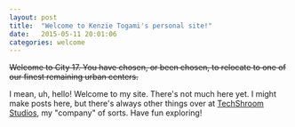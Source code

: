 ```yaml
---
layout: post
title:  "Welcome to Kenzie Togami's personal site!"
date:   2015-05-11 20:01:06
categories: welcome
---
```

<strike>Welcome to City 17. You have chosen, or been chosen, to relocate to one of our finest remaining urban centers.</strike>

I mean, uh, hello! Welcome to my site. There's not much here yet. I might make posts here, but there's always other things over at [TechShroom Studios](http://techshoom.com), my "company" of sorts. Have fun exploring!
